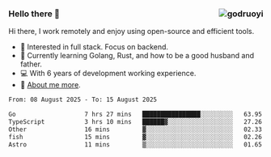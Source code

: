 ### Hello there 👋 <img align="right" src="https://github-readme-stats.vercel.app/api?username=godruoyi&show_icons=true" alt="godruoyi" />

Hi there, I work remotely and enjoy using open-source and efficient tools.

- 🔭 Interested in full stack. Focus on backend.
- 🌱 Currently learning Golang, Rust, and how to be a good husband and father.
- 💻 With 6 years of development working experience.
- 👒 [About me more](https://godruoyi.com/posts/about-godruoyi).



<!--START_SECTION:waka-->

```txt
From: 08 August 2025 - To: 15 August 2025

Go                   7 hrs 27 mins   ████████████████░░░░░░░░░   63.95 %
TypeScript           3 hrs 10 mins   ██████▓░░░░░░░░░░░░░░░░░░   27.26 %
Other                16 mins         ▓░░░░░░░░░░░░░░░░░░░░░░░░   02.33 %
fish                 15 mins         ▓░░░░░░░░░░░░░░░░░░░░░░░░   02.26 %
Astro                11 mins         ▒░░░░░░░░░░░░░░░░░░░░░░░░   01.65 %
```

<!--END_SECTION:waka-->
